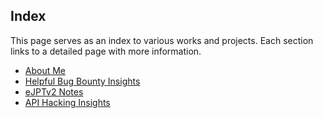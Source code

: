 ## Index
This page serves as an index to various works and projects. Each section links to a detailed page with more information.

- [About Me](about_me.md)
- [Helpful Bug Bounty Insights](bug_bounty.md)
- [eJPTv2 Notes](ejpt_notes.md)
- [API Hacking Insights](api_hacking.md)
